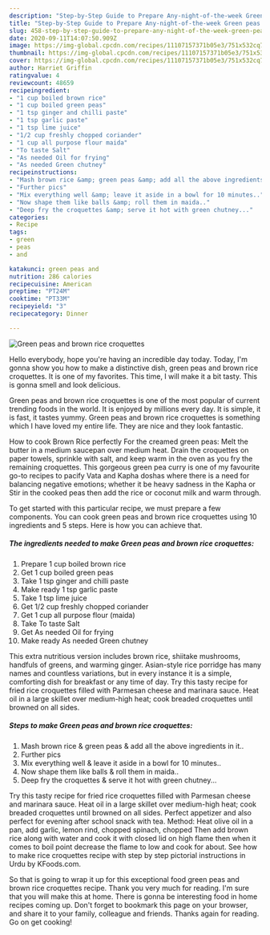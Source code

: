 ```yaml
---
description: "Step-by-Step Guide to Prepare Any-night-of-the-week Green peas and brown rice croquettes"
title: "Step-by-Step Guide to Prepare Any-night-of-the-week Green peas and brown rice croquettes"
slug: 458-step-by-step-guide-to-prepare-any-night-of-the-week-green-peas-and-brown-rice-croquettes
date: 2020-09-11T14:07:50.909Z
image: https://img-global.cpcdn.com/recipes/11107157371b05e3/751x532cq70/green-peas-and-brown-rice-croquettes-recipe-main-photo.jpg
thumbnail: https://img-global.cpcdn.com/recipes/11107157371b05e3/751x532cq70/green-peas-and-brown-rice-croquettes-recipe-main-photo.jpg
cover: https://img-global.cpcdn.com/recipes/11107157371b05e3/751x532cq70/green-peas-and-brown-rice-croquettes-recipe-main-photo.jpg
author: Harriet Griffin
ratingvalue: 4
reviewcount: 48659
recipeingredient:
- "1 cup boiled brown rice"
- "1 cup boiled green peas"
- "1 tsp ginger and chilli paste"
- "1 tsp garlic paste"
- "1 tsp lime juice"
- "1/2 cup freshly chopped coriander"
- "1 cup all purpose flour maida"
- "To taste Salt"
- "As needed Oil for frying"
- "As needed Green chutney"
recipeinstructions:
- "Mash brown rice &amp; green peas &amp; add all the above ingredients in it.."
- "Further pics"
- "Mix everything well &amp; leave it aside in a bowl for 10 minutes.."
- "Now shape them like balls &amp; roll them in maida.."
- "Deep fry the croquettes &amp; serve it hot with green chutney..."
categories:
- Recipe
tags:
- green
- peas
- and

katakunci: green peas and 
nutrition: 286 calories
recipecuisine: American
preptime: "PT24M"
cooktime: "PT33M"
recipeyield: "3"
recipecategory: Dinner

---
```



![Green peas and brown rice croquettes](https://img-global.cpcdn.com/recipes/11107157371b05e3/751x532cq70/green-peas-and-brown-rice-croquettes-recipe-main-photo.jpg)

Hello everybody, hope you're having an incredible day today. Today, I'm gonna show you how to make a distinctive dish, green peas and brown rice croquettes. It is one of my favorites. This time, I will make it a bit tasty. This is gonna smell and look delicious.

Green peas and brown rice croquettes is one of the most popular of current trending foods in the world. It is enjoyed by millions every day. It is simple, it is fast, it tastes yummy. Green peas and brown rice croquettes is something which I have loved my entire life. They are nice and they look fantastic.

How to cook Brown Rice perfectly For the creamed green peas: Melt the butter in a medium saucepan over medium heat. Drain the croquettes on paper towels, sprinkle with salt, and keep warm in the oven as you fry the remaining croquettes. This gorgeous green pea curry is one of my favourite go-to recipes to pacify Vata and Kapha doshas where there is a need for balancing negative emotions; whether it be heavy sadness in the Kapha or Stir in the cooked peas then add the rice or coconut milk and warm through.


To get started with this particular recipe, we must prepare a few components. You can cook green peas and brown rice croquettes using 10 ingredients and 5 steps. Here is how you can achieve that.

<!--inarticleads1-->

##### The ingredients needed to make Green peas and brown rice croquettes:

1. Prepare 1 cup boiled brown rice
1. Get 1 cup boiled green peas
1. Take 1 tsp ginger and chilli paste
1. Make ready 1 tsp garlic paste
1. Take 1 tsp lime juice
1. Get 1/2 cup freshly chopped coriander
1. Get 1 cup all purpose flour (maida)
1. Take To taste Salt
1. Get As needed Oil for frying
1. Make ready As needed Green chutney


This extra nutritious version includes brown rice, shiitake mushrooms, handfuls of greens, and warming ginger. Asian-style rice porridge has many names and countless variations, but in every instance it is a simple, comforting dish for breakfast or any time of day. Try this tasty recipe for fried rice croquettes filled with Parmesan cheese and marinara sauce. Heat oil in a large skillet over medium-high heat; cook breaded croquettes until browned on all sides. 

<!--inarticleads2-->

##### Steps to make Green peas and brown rice croquettes:

1. Mash brown rice &amp; green peas &amp; add all the above ingredients in it..
1. Further pics
1. Mix everything well &amp; leave it aside in a bowl for 10 minutes..
1. Now shape them like balls &amp; roll them in maida..
1. Deep fry the croquettes &amp; serve it hot with green chutney...


Try this tasty recipe for fried rice croquettes filled with Parmesan cheese and marinara sauce. Heat oil in a large skillet over medium-high heat; cook breaded croquettes until browned on all sides. Perfect appetizer and also perfect for evening after school snack with tea. Method: Heat olive oil in a pan, add garlic, lemon rind, chopped spinach, chopped Then add brown rice along with water and cook it with closed lid on high flame then when it comes to boil point decrease the flame to low and cook for about. See how to make rice croquettes recipe with step by step pictorial instructions in Urdu by KFoods.com. 

So that is going to wrap it up for this exceptional food green peas and brown rice croquettes recipe. Thank you very much for reading. I'm sure that you will make this at home. There is gonna be interesting food in home recipes coming up. Don't forget to bookmark this page on your browser, and share it to your family, colleague and friends. Thanks again for reading. Go on get cooking!

